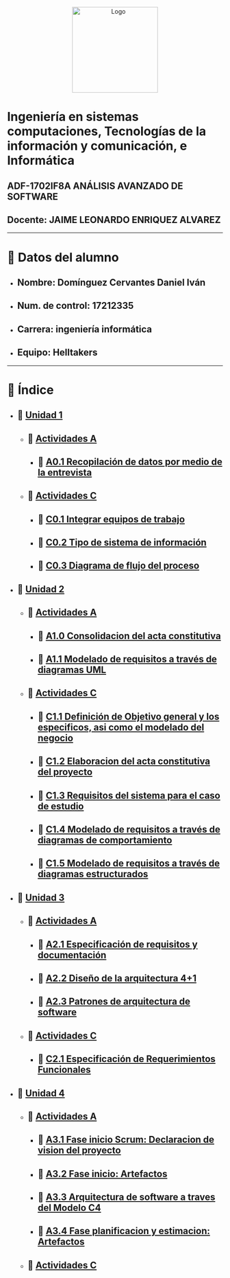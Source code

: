 <p align="center">
    <img alt="Logo" src="https://www.tijuana.tecnm.mx/wp-content/themes/tecnm/images/logo_TECT.png" width=200 height=200>
</p>

# Ingeniería en sistemas computaciones, Tecnologías de la información y comunicación, e Informática
## ADF-1702IF8A ANÁLISIS AVANZADO DE SOFTWARE
## Docente: JAIME LEONARDO ENRIQUEZ ALVAREZ
___
# :page_with_curl: Datos del alumno
- ## Nombre: Domínguez Cervantes Daniel Iván
- ## Num. de control: 17212335
- ## Carrera: ingeniería informática
- ## Equipo: Helltakers
___

# :floppy_disk: Índice 
- ## :file_folder: [Unidad 1](./Unidad_1)
    - ## :open_file_folder: [Actividades A](./Unidad_1/Actividades_A)
        - ## :page_facing_up: [A0.1 Recopilación de datos por medio de la entrevista](./Unidad_1/Actividades_A/A0.1_DataCollectionThroughTheInterviewDanielDominguez.md)
    - ## :open_file_folder: [Actividades C](./Unidad_1/Actividades_C)
        - ## :page_facing_up: [C0.1 Integrar equipos de trabajo](./Unidad_1/Actividades_C/C0.1_IntegrarEquiposDeTrabajo_DanielDominguez.md)
        - ## :page_facing_up: [C0.2  Tipo de sistema de información](./Unidad_1/Actividades_C/C0.2_Tipo_de_sistema_de_información_DanielDominguez.md)
        - ## :page_facing_up: [C0.3 Diagrama de flujo del proceso](./Unidad_1/Actividades_C/C0.3_DiagramaDeFlujoDelProceso_DanielDominguez.md)
- ## :file_folder: [Unidad 2](./Unidad_2)
    - ## :open_file_folder: [Actividades A](./Unidad_2/Actividades_A)
        - ## :page_facing_up: [A1.0 Consolidacion del acta constitutiva](./Unidad_2/Actividades_A/A1.0_ConstitutiveActOfTheProject_DanielDominguez.md)
        - ## :page_facing_up: [A1.1  Modelado de requisitos a través de diagramas UML](./Unidad_2/Actividades_A/A1.1_RequirementsModeling_DanielDominguez.md)        
    - ## :open_file_folder: [Actividades C](./Unidad_2/Actividades_C)
        - ## :page_facing_up: [C1.1 Definición de Objetivo general y los especificos, asi como el modelado del negocio](./Unidad_2/Actividades_C/C1.1_DefiniciónDeObjetivoGeneralYLosEspecificosAsiComoElModeladoDelNegocio_DanielDominguez.md)
        - ## :page_facing_up: [C1.2 Elaboracion del acta constitutiva del proyecto](./Unidad_2/Actividades_C/C1.2_ElaboracionDelActaConstitutivaDelProyecto_DanielDominguez.md)   
        - ## :page_facing_up: [C1.3 Requisitos del sistema para el caso de estudio](./Unidad_2/Actividades_C/C1.3_RequisitosDelSistemaParaElCasoDeEstudio_DanielDominguez.md)
        - ## :page_facing_up: [C1.4 Modelado de requisitos a través de diagramas de comportamiento](./Unidad_2/Actividades_C/C1.4_ModeladoDeRequisitosATravésDeDiagramasDeComportamiento_DanielDominguez.md)   
        - ## :page_facing_up: [C1.5 Modelado de requisitos a través de diagramas estructurados](./Unidad_2/Actividades_C/C1.5_ModeladoDeRequisitosATravésDeDiagramasEstructurados_DanielDominguez.md)                
- ## :file_folder: [Unidad 3](./Unidad_3)
    - ## :open_file_folder: [Actividades A](./Unidad_3/Actividades_A)
        - ## :page_facing_up: [A2.1 Especificación de requisitos y documentación](./Unidad_3/Actividades_A/A2.1_RequirementsSpecificationAndDocumentation_DanielDominguez.md)
        - ## :page_facing_up: [A2.2 Diseño de la arquitectura 4+1](./Unidad_3/Actividades_A/A2.2_4+1ArchitectureDesign_DanielDominguez.md)
        - ## :page_facing_up: [A2.3 Patrones de arquitectura de software](./Unidad_3/Actividades_A/A2.3_SoftwareArchitecturePatterns_DanielDominguez.md)
    - ## :open_file_folder: [Actividades C](./Unidad_3/Actividades_C)
        - ## :page_facing_up: [C2.1 Especificación de Requerimientos Funcionales](./Unidad_3/Actividades_C/C2.1_EspecificaciónDeRequerimientosFuncionales_DanielDominguez.md) 
- ## :file_folder: [Unidad 4](./Unidad_4)
    - ## :open_file_folder: [Actividades A](./Unidad_4/Actividades_A)
        - ## :page_facing_up: [A3.1 Fase inicio Scrum: Declaracion de vision del proyecto](./Unidad_4/Actividades_A/A3.1_ScrumStartPhaseProjectVisionStatement_DanielDominguez.md)
        - ## :page_facing_up: [A3.2 Fase inicio: Artefactos](./Unidad_4/Actividades_A/A3.2_StartPhaseArtifacts_DanielDominguez.md)
        - ## :page_facing_up: [A3.3 Arquitectura de software a traves del Modelo C4](./Unidad_4/Actividades_A/A3.3_SoftwareArchitectureThroughTheC4Model_DanielDominguez.md)
        - ## :page_facing_up: [A3.4  Fase planificacion y estimacion: Artefactos](./Unidad_4/Actividades_A/A3.4_PlanningAndEstimationPhaseArtifacts_DanielDominguez.md)
    - ## :open_file_folder: [Actividades C](./Unidad_4/Actividades_C)

